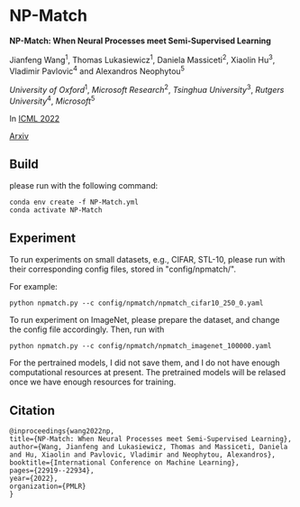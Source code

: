 # NP-Match

**NP-Match: When Neural Processes meet Semi-Supervised Learning**

Jianfeng Wang<sup>1</sup>, Thomas Lukasiewicz<sup>1</sup>, Daniela Massiceti<sup>2</sup>, Xiaolin Hu<sup>3</sup>, Vladimir Pavlovic<sup>4</sup> and Alexandros Neophytou<sup>5</sup>

*University of Oxford*<sup>1</sup>, *Microsoft Research*<sup>2</sup>, *Tsinghua University*<sup>3</sup>,  *Rutgers University*<sup>4</sup>, *Microsoft*<sup>5</sup>

In [ICML 2022](https://proceedings.mlr.press/v162/wang22s.html)

[Arxiv](https://arxiv.org/abs/2207.01066)  


Build
-----

please run with the following command:

```
conda env create -f NP-Match.yml
conda activate NP-Match
```

Experiment
-----
To run experiments on small datasets, e.g., CIFAR, STL-10, please run with their corresponding config files, stored in "config/npmatch/".

For example:

```
python npmatch.py --c config/npmatch/npmatch_cifar10_250_0.yaml
```

To run experiment on ImageNet, please prepare the dataset, and change the config file accordingly. Then, run with

```
python npmatch.py --c config/npmatch/npmatch_imagenet_100000.yaml
```

For the pertrained models, I did not save them, and I do not have enough computational resources at present. The pretrained models will be relased once we have enough resources for training.

Citation
-----------------

  ```
@inproceedings{wang2022np,
  title={NP-Match: When Neural Processes meet Semi-Supervised Learning},
  author={Wang, Jianfeng and Lukasiewicz, Thomas and Massiceti, Daniela and Hu, Xiaolin and Pavlovic, Vladimir and Neophytou, Alexandros},
  booktitle={International Conference on Machine Learning},
  pages={22919--22934},
  year={2022},
  organization={PMLR}
}
  ```
